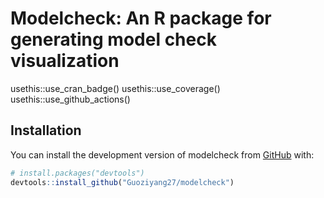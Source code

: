 
<!-- README.md is generated from README.Rmd. Please edit that file -->

# Modelcheck: An R package for generating model check visualization

<!-- badges: start -->

usethis::use_cran_badge() usethis::use_coverage()
usethis::use_github_actions() <!-- badges: end -->

## Installation

You can install the development version of modelcheck from
[GitHub](https://github.com/) with:

``` r
# install.packages("devtools")
devtools::install_github("Guoziyang27/modelcheck")
```
